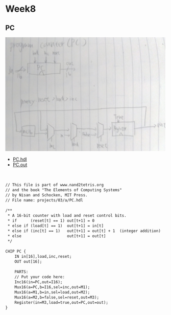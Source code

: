 # Week8
## PC
![pc](https://github.com/mark456tung/co109a/blob/master/picture/pc%20(program%20counter).png)
* [PC.hdl](https://github.com/mark456tung/co109a/blob/master/03/a/PC.hdl)
* [PC.out](https://github.com/mark456tung/co109a/blob/master/03/a/PC.out)
<pre><code>
  
// This file is part of www.nand2tetris.org
// and the book "The Elements of Computing Systems"
// by Nisan and Schocken, MIT Press.
// File name: projects/03/a/PC.hdl

/**
 * A 16-bit counter with load and reset control bits.
 * if      (reset[t] == 1) out[t+1] = 0
 * else if (load[t] == 1)  out[t+1] = in[t]
 * else if (inc[t] == 1)   out[t+1] = out[t] + 1  (integer addition)
 * else                    out[t+1] = out[t]
 */

CHIP PC {
    IN in[16],load,inc,reset;
    OUT out[16];

    PARTS:
    // Put your code here:
    Inc16(in=PC,out=I16);
    Mux16(a=PC,b=I16,sel=inc,out=M1);
    Mux16(a=M1,b=in,sel=load,out=M2);
    Mux16(a=M2,b=false,sel=reset,out=M3);
    Register(in=M3,load=true,out=PC,out=out);
}
</pre></code>
